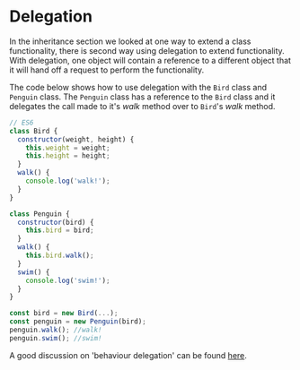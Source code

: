 # Delegation

In the inheritance section we looked at one way to extend a class functionality, there is second way using delegation to extend functionality. With delegation, one object will contain a reference to a different object that it will hand off a request to perform the functionality.

The code below shows how to use delegation with the `Bird` class and `Penguin` class. The `Penguin` class has a reference to the `Bird` class and it delegates the call made to it's _walk_ method over to `Bird`'s _walk_ method.

```js
// ES6
class Bird {
  constructor(weight, height) {
    this.weight = weight;
    this.height = height;
  }
  walk() {
    console.log('walk!');
  }
}

class Penguin {
  constructor(bird) {
    this.bird = bird;
  }
  walk() {
    this.bird.walk();
  }
  swim() {
    console.log('swim!');
  }
}

const bird = new Bird(...);
const penguin = new Penguin(bird);
penguin.walk(); //walk!
penguin.swim(); //swim!
```

A good discussion on 'behaviour delegation' can be found [here](https://github.com/getify/You-Dont-Know-JS/blob/master/this%20%26%20object%20prototypes/ch6.md).
